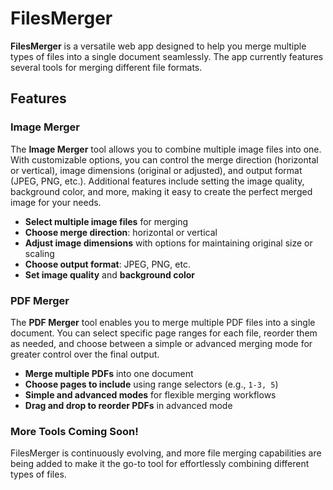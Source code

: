 # FilesMerger

**FilesMerger** is a versatile web app designed to help you merge multiple types of files into a single document seamlessly. The app currently features several tools for merging different file formats.

## Features

### Image Merger

The **Image Merger** tool allows you to combine multiple image files into one. With customizable options, you can control the merge direction (horizontal or vertical), image dimensions (original or adjusted), and output format (JPEG, PNG, etc.). Additional features include setting the image quality, background color, and more, making it easy to create the perfect merged image for your needs.

- **Select multiple image files** for merging
- **Choose merge direction**: horizontal or vertical
- **Adjust image dimensions** with options for maintaining original size or scaling
- **Choose output format**: JPEG, PNG, etc.
- **Set image quality** and **background color**

### PDF Merger

The **PDF Merger** tool enables you to merge multiple PDF files into a single document. You can select specific page ranges for each file, reorder them as needed, and choose between a simple or advanced merging mode for greater control over the final output.

- **Merge multiple PDFs** into one document
- **Choose pages to include** using range selectors (e.g., `1-3, 5`)
- **Simple and advanced modes** for flexible merging workflows
- **Drag and drop to reorder PDFs** in advanced mode

### More Tools Coming Soon!

FilesMerger is continuously evolving, and more file merging capabilities are being added to make it the go-to tool for effortlessly combining different types of files.
